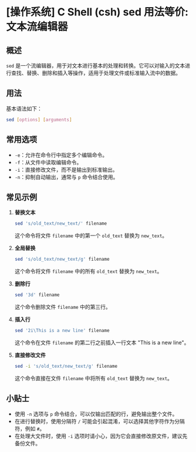 # [操作系统] C Shell (csh) sed 用法等价: 文本流编辑器

## 概述
`sed` 是一个流编辑器，用于对文本进行基本的处理和转换。它可以对输入的文本进行查找、替换、删除和插入等操作，适用于处理文件或标准输入流中的数据。

## 用法
基本语法如下：
```bash
sed [options] [arguments]
```

## 常用选项
- `-e`：允许在命令行中指定多个编辑命令。
- `-f`：从文件中读取编辑命令。
- `-i`：直接修改文件，而不是输出到标准输出。
- `-n`：抑制自动输出，通常与 `p` 命令结合使用。

## 常见示例
1. **替换文本**
   ```bash
   sed 's/old_text/new_text/' filename
   ```
   这个命令将文件 `filename` 中的第一个 `old_text` 替换为 `new_text`。

2. **全局替换**
   ```bash
   sed 's/old_text/new_text/g' filename
   ```
   这个命令将文件 `filename` 中的所有 `old_text` 替换为 `new_text`。

3. **删除行**
   ```bash
   sed '3d' filename
   ```
   这个命令删除文件 `filename` 中的第三行。

4. **插入行**
   ```bash
   sed '2i\This is a new line' filename
   ```
   这个命令在文件 `filename` 的第二行之前插入一行文本 "This is a new line"。

5. **直接修改文件**
   ```bash
   sed -i 's/old_text/new_text/g' filename
   ```
   这个命令直接在文件 `filename` 中将所有 `old_text` 替换为 `new_text`。

## 小贴士
- 使用 `-n` 选项与 `p` 命令结合，可以仅输出匹配的行，避免输出整个文件。
- 在进行替换时，使用分隔符 `/` 可能会引起混淆，可以选择其他字符作为分隔符，例如 `#`。
- 在处理大文件时，使用 `-i` 选项时请小心，因为它会直接修改原文件，建议先备份文件。